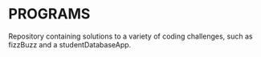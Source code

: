 # PROGRAMS
Repository containing solutions to a variety of coding challenges, such as fizzBuzz and a studentDatabaseApp.
